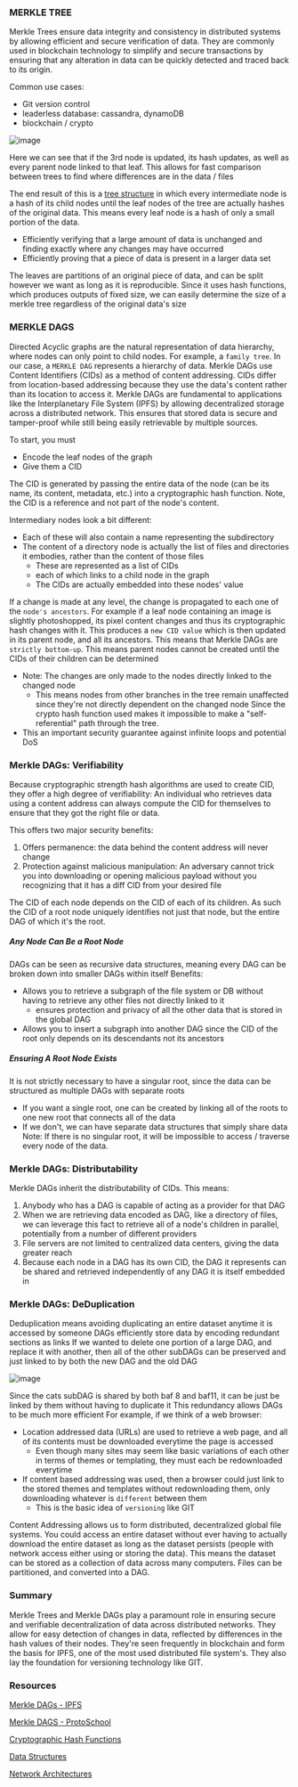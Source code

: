 
### MERKLE TREE

Merkle Trees ensure data integrity and consistency in distributed systems by allowing efficient and secure verification of data. They are commonly used in blockchain technology to simplify and secure transactions by ensuring that any alteration in data can be quickly detected and traced back to its origin. 

Common use cases:
- Git version control
- leaderless database: cassandra, dynamoDB
- blockchain / crypto

![image](https://github.com/nicosanc/nicosanc.github.io/assets/112728501/ef8af780-34f8-4179-a83c-81b7c9151cd5)

Here we can see that if the 3rd node is updated, its hash updates, as well as every parent node linked to that leaf. This allows for fast comparison between trees to find where differences are in the data / files

The end result of this is a [tree structure](https://www.geeksforgeeks.org/introduction-to-tree-data-structure/) in which every intermediate node is a hash of its child nodes until the leaf nodes of the tree are actually hashes of the original data. This means every leaf node is a hash of only a small portion of the data.

- Efficiently verifying that a large amount of data is unchanged and finding exactly where any changes may have occurred
- Efficiently proving that a piece of data is present in a larger data set

The leaves are partitions of an original piece of data, and can be split however we want as long as it is reproducible.
Since it uses hash functions, which produces outputs of fixed size, we can easily determine the size of a merkle tree regardless of the original data's size


### MERKLE DAGS

Directed Acyclic graphs are the natural representation of data hierarchy, where nodes can only point to child nodes. For example,
a `family tree`. In our case, a `MERKLE DAG` represents a hierarchy of data. Merkle DAGs use Content Identifiers (CIDs) as a method of content addressing. CIDs differ from location-based addressing because they use the data's content
rather than its location to access it. Merkle DAGs are fundamental to applications like the Interplanetary File System (IPFS) by allowing decentralized storage across a distributed network. This ensures that stored data is secure and tamper-proof while still being easily retrievable by multiple sources.

To start, you must 
- Encode the leaf nodes of the graph
- Give them a CID

The CID is generated by passing the entire data of the node (can be its name, its content, metadata, etc.) into a cryptographic hash function. Note, the CID is a reference and not part of the node's content.

Intermediary nodes look a bit different:
- Each of these will also contain a name representing the subdirectory
- The content of a directory node is actually the list of files and directories it embodies, rather than the content of those files
	- These are represented as a list of CIDs
	- each of which links to a child node in the graph
	- The CIDs are actually embedded into these nodes' value


If a change is made at any level, the change is propagated to each one of the `node's ancestors`. For example if a leaf node containing an image is slightly photoshopped, its pixel content changes and thus its cryptographic hash changes with it. This produces a `new CID value` which is then updated in its parent node, and all its ancestors. This means that Merkle DAGs are `strictly bottom-up`. This means parent nodes cannot be created until the CIDs of their children can be determined
- Note: The changes are only made to the nodes directly linked to the changed node
	- This means nodes from other branches in the tree remain unaffected since they're not directly dependent on the changed node
Since the crypto hash function used makes it impossible to make a "self-referential" path through the tree. 
- This an important security guarantee against infinite loops and potential DoS


### Merkle DAGs: Verifiability
Because cryptographic strength hash algorithms are used to create CID, they offer a high degree of verifiability: An individual who retrieves data using a content address can always compute the CID for themselves to ensure that they got the right file or data.

This offers two major security benefits:
1. Offers permanence: the data behind the content address will never change
2. Protection against malicious manipulation: An adversary cannot trick you into downloading or opening malicious payload without you recognizing that it has a diff CID from your desired file

The CID of each node depends on the CID of each of its children. As such the CID of a root node uniquely identifies not just that node, but the entire DAG of which it's the root. 


##### Any Node Can Be a Root Node
DAGs can be seen as recursive data structures, meaning every DAG can be broken down into smaller DAGs within itself
Benefits:
- Allows you to retrieve a subgraph of the file system or DB without having to retrieve any other files not directly linked to it
	- ensures protection and privacy of all the other data that is stored in the global DAG
- Allows you to insert a subgraph into another DAG since the CID of the root only depends on its descendants not its ancestors

  
##### Ensuring A Root Node Exists
It is not strictly necessary to have a singular root, since the data can be structured as multiple DAGs with separate roots
- If you want a single root, one can be created by linking all of the roots to one new root that connects all of the data
- If we don't, we can have separate data structures that simply share data 
Note: If there is no singular root, it will be impossible to access / traverse every node of the data.


### Merkle DAGs: Distributability
Merkle DAGs inherit the distributability of CIDs. This means:
1. Anybody who has a DAG is capable of acting as a provider for that DAG
2. When we are retrieving data encoded as DAG, like a directory of files, we can leverage this fact to retrieve all of a node's children in parallel, potentially from a number of different providers
3. File servers are not limited to centralized data centers, giving the data greater reach 
4. Because each node in a DAG has its own CID, the DAG it represents can be shared and retrieved independently of any DAG it is itself embedded in


### Merkle DAGs: DeDuplication
Deduplication means avoiding duplicating an entire dataset anytime it is accessed by someone
DAGs efficiently store data by encoding redundant sections as links
If we wanted to delete one portion of a large DAG, and replace it with another, then all of the other subDAGs can be preserved and just linked to by both the new DAG and the old DAG

![image](https://github.com/nicosanc/nicosanc.github.io/assets/112728501/2d8d85f7-46c1-4d53-8424-b78f6bd001f6)

Since the cats subDAG is shared by both baf 8 and baf11, it can be just be linked by them without having to duplicate it
This redundancy allows DAGs to be much more efficient
For example, if we think of a web browser:
- Location addressed data (URLs) are used to retrieve a web page, and all of its contents must be downloaded everytime the page is accessed
	- Even though many sites may seem like basic variations of each other in terms of themes or templating, they must each be redownloaded everytime
- If content based addressing was used, then a browser could just link to the stored themes and templates without redownloading them, only downloading whatever is `different` between them
	- This is the basic idea of `versioning` like GIT

Content Addressing allows us to form distributed, decentralized global file systems. You could access an entire dataset without ever having to actually download the entire dataset as long as the dataset persists (people with network access either using or storing the data). This means the dataset can be stored as a collection of data across many computers. Files can be partitioned, and converted into a DAG.


### Summary
Merkle Trees and Merkle DAGs play a paramount role in ensuring secure and verifiable decentralization of data across distributed networks. They allow for easy detection of changes in data, reflected by differences in the hash
values of their nodes. They're seen frequently in blockchain and form the basis for IPFS, one of the most used distributed file system's. They also lay the foundation for versioning technology like GIT.


### Resources
[Merkle DAGs - IPFS](https://docs.ipfs.tech/concepts/merkle-dag/)

[Merkle DAGS - ProtoSchool](https://proto.school/merkle-dags)

[Cryptographic Hash Functions](https://www.geeksforgeeks.org/hash-functions-and-list-types-of-hash-functions/)

[Data Structures](https://www.geeksforgeeks.org/data-structures/)

[Network Architectures](https://www.liveaction.com/resources/blog-post/centralized-vs-decentralized-vs-distributed-networks-the-history-future/)


